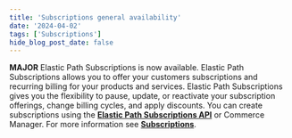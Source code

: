 ```yaml
---
title: 'Subscriptions general availability'
date: '2024-04-02'
tags: ['Subscriptions']
hide_blog_post_date: false
---
```

**MAJOR** Elastic Path Subscriptions is now available. Elastic Path Subscriptions allows you to offer your customers subscriptions and recurring billing for your products and services. Elastic Path Subscriptions gives you the flexibility to pause, update, or reactivate your subscription offerings, change billing cycles, and apply discounts. You can create subscriptions using the **[Elastic Path Subscriptions API](https://elasticpath.apidocumentation.com/reference)** or Commerce Manager. For more information see **[Subscriptions](https://elasticpath.dev/docs/subscriptions)**.
